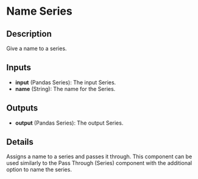 # Name Series

## Description
Give a name to a series.

## Inputs
* **input** (Pandas Series): The input Series.
* **name** (String): The name for the Series.

## Outputs
* **output** (Pandas Series): The output Series.

## Details
Assigns a name to a series and passes it through. This component can be used similarly to the Pass Through (Series) component with the additional option to name the series.
